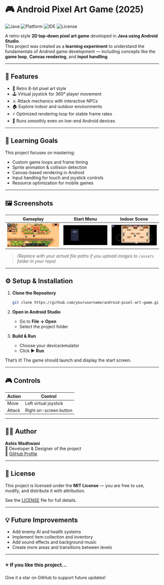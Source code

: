 # 🎮 Android Pixel Art Game (2025)

![Java](https://img.shields.io/badge/Language-Java-blue)
![Platform](https://img.shields.io/badge/Platform-Android-green)
![IDE](https://img.shields.io/badge/IDE-Android%20Studio-orange)
![License](https://img.shields.io/badge/License-MIT-lightgrey)

A retro-style **2D top-down pixel art game** developed in **Java using Android Studio**.  
This project was created as a **learning experiment** to understand the fundamentals of Android game development — including concepts like the **game loop**, **Canvas rendering**, and **input handling**.

---

## 🧩 Features

- 🎨 Retro 8-bit pixel art style  
- 🕹️ Virtual joystick for 360° player movement  
- ⚔️ Attack mechanics with interactive NPCs  
- 🏠 Explore indoor and outdoor environments  
- ⚡ Optimized rendering loop for stable frame rates  
- 📱 Runs smoothly even on low-end Android devices  

---

## 🧠 Learning Goals

This project focuses on mastering:
- Custom game loops and frame timing
- Sprite animation & collision detection
- Canvas-based rendering in Android
- Input handling for touch and joystick controls
- Resource optimization for mobile games

---

## 🖼️ Screenshots

| Gameplay | Start Menu | Indoor Scene |
|-----------|-------------|--------------|
| ![Gameplay](assests/gameplay1.jpg) | ![Menu](assests/menu.jpg) | ![Indoor](assests/indoor.jpg) |

> *(Replace with your actual file paths if you upload images to `/assets` folder in your repo)*

---

## ⚙️ Setup & Installation

1. **Clone the Repository**
   ```bash
   git clone https://github.com/yourusername/android-pixel-art-game.git
   ```

2. **Open in Android Studio**
   - Go to **File → Open**
   - Select the project folder

3. **Build & Run**
   - Choose your device/emulator
   - Click ▶️ **Run**

That’s it! The game should launch and display the start screen.

---

## 🎮 Controls

| Action | Control |
|--------|----------|
| Move | Left virtual joystick |
| Attack | Right on-screen button |

---

## 🧑‍💻 Author

**Ashis Wadhwani**  
📍 Developer & Designer of the project  
🔗 [GitHub Profile](https://github.com/yourusername)

---

## 📜 License

This project is licensed under the **MIT License** — you are free to use, modify, and distribute it with attribution.

See the [LICENSE](LICENSE) file for full details.

---

## 💡 Future Improvements
- Add enemy AI and health systems  
- Implement item collection and inventory  
- Add sound effects and background music  
- Create more areas and transitions between levels  

---

### ⭐ If you like this project...
Give it a star on GitHub to support future updates!
